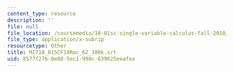 ```yaml
---
content_type: resource
description: ''
file: null
file_location: /coursemedia/18-01sc-single-variable-calculus-fall-2010/8577f27b8e085ec1998c639625eeafea_MIT18_01SCF10Rec_62_300k.vtt
file_type: application/x-subrip
resourcetype: Other
title: MIT18_01SCF10Rec_62_300k.srt
uid: 8577f27b-8e08-5ec1-998c-639625eeafea
---
```

